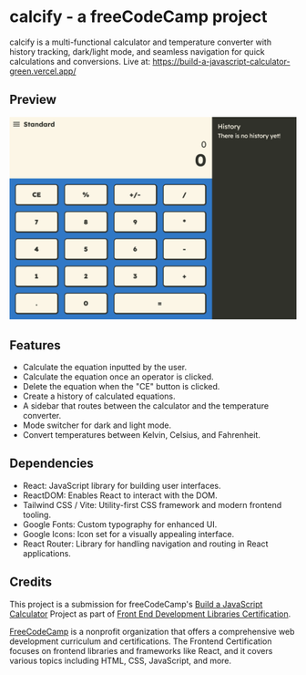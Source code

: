# calcify - a freeCodeCamp project

calcify is a multi-functional calculator and temperature converter with history tracking, dark/light mode, and seamless navigation for quick calculations and conversions. Live at: https://build-a-javascript-calculator-green.vercel.app/

## Preview

![calcify preview](https://raw.githubusercontent.com/MACLEB1903/freeCodeCamp/refs/heads/main/Front-End-Development-Libraries/Build-a-JavaScript-Calculator/src/assets/preview.png)

## Features

- Calculate the equation inputted by the user.
- Calculate the equation once an operator is clicked.
- Delete the equation when the "CE" button is clicked.
- Create a history of calculated equations.
- A sidebar that routes between the calculator and the temperature converter.
- Mode switcher for dark and light mode.
- Convert temperatures between Kelvin, Celsius, and Fahrenheit.

## Dependencies

- React: JavaScript library for building user interfaces.
- ReactDOM: Enables React to interact with the DOM.
- Tailwind CSS / Vite: Utility-first CSS framework and modern frontend tooling.
- Google Fonts: Custom typography for enhanced UI.
- Google Icons: Icon set for a visually appealing interface.
- React Router: Library for handling navigation and routing in React applications.

## Credits

This project is a submission for freeCodeCamp's [Build a JavaScript Calculator](https://www.freecodecamp.org/learn/front-end-development-libraries/front-end-development-libraries-projects/build-a-javascript-calculator) Project as part of [Front End Development Libraries Certification](https://www.freecodecamp.org/learn/front-end-development-libraries/).

[FreeCodeCamp](https://www.freecodecamp.org/) is a nonprofit organization that offers a comprehensive web development curriculum and certifications. The Frontend Certification focuses on frontend libraries and frameworks like React, and it covers various topics including HTML, CSS, JavaScript, and more.
